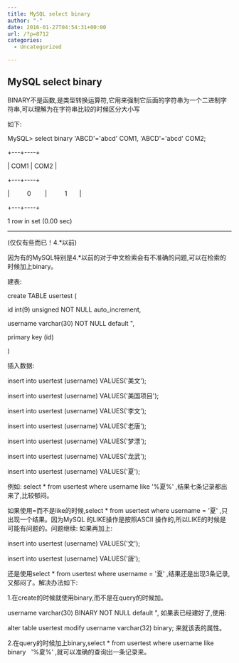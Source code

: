 ```yaml
---
title: MySQL select binary
author: "-"
date: 2016-01-27T04:54:31+00:00
url: /?p=8712
categories:
  - Uncategorized

---
```

## MySQL select binary
BINARY不是函数,是类型转换运算符,它用来强制它后面的字符串为一个二进制字符串,可以理解为在字符串比较的时候区分大小写
  
如下: 
  
MySQL> select binary 'ABCD'='abcd' COM1, 'ABCD'='abcd' COM2;
  
+---+----+
  
| COM1 | COM2 |
  
+---+----+
  
|          0        |          1       |
  
+---+----+
  
1 row in set (0.00 sec)

____________________________________________________________
  
(仅仅有些而已！4.*以前)
  
因为有的MySQL特别是4.*以前的对于中文检索会有不准确的问题,可以在检索的时候加上binary。

建表: 

create TABLE usertest (
  
id int(9) unsigned NOT NULL auto_increment,
  
username varchar(30) NOT NULL default ",
  
primary key (id)
  
)
  
插入数据: 
  
insert into usertest (username) VALUES('美文');
  
insert into usertest (username) VALUES('美国项目');
  
insert into usertest (username) VALUES('李文');
  
insert into usertest (username) VALUES('老唐');
  
insert into usertest (username) VALUES('梦漂');
  
insert into usertest (username) VALUES('龙武');
  
insert into usertest (username) VALUES('夏');

例如: select * from usertest where username like '%夏%' ,结果七条记录都出来了,比较郁闷。

如果使用=而不是like的时候,select * from usertest where username = '夏' ,只出现一个结果。因为MySQL 的LIKE操作是按照ASCII 操作的,所以LIKE的时候是可能有问题的。问题继续: 如果再加上: 

insert into usertest (username) VALUES('文');

insert into usertest (username) VALUES('唐');

还是使用select * from usertest where username = '夏' ,结果还是出现3条记录,又郁闷了。解决办法如下: 

1.在create的时候就使用binary,而不是在query的时候加。

username varchar(30) BINARY NOT NULL default ", 如果表已经建好了,使用: 

alter table usertest modify username varchar(32) binary; 来就该表的属性。

2.在query的时候加上binary,select * from usertest where username like binary   '%夏%' ,就可以准确的查询出一条记录来。